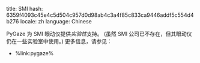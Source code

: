 title: SMI
hash: 6359f4093c45e4c5d504c957d0d98ab4c3a4f85c833ca9446addf5c554d4b276
locale: zh
language: Chinese

PyGaze 为 SMI 眼动仪提供*实验性*支持。 (虽然 SMI 公司已不存在，但其眼动仪仍在一些实验室中使用。) 更多信息，请参见：

- %link:pygaze%